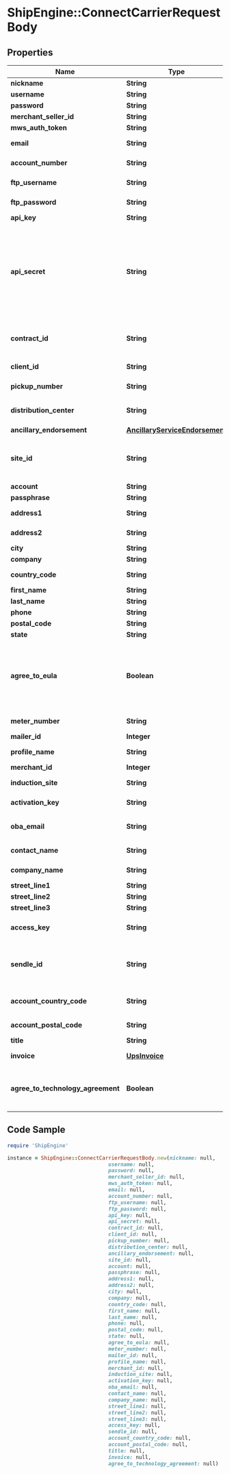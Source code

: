 # ShipEngine::ConnectCarrierRequestBody

## Properties

Name | Type | Description | Notes
------------ | ------------- | ------------- | -------------
**nickname** | **String** | Nickname | 
**username** | **String** | Username | 
**password** | **String** | Password | 
**merchant_seller_id** | **String** |  | 
**mws_auth_token** | **String** |  | 
**email** | **String** | The email address | 
**account_number** | **String** | Account number | 
**ftp_username** | **String** | FTP username | 
**ftp_password** | **String** | FTP password | 
**api_key** | **String** | API key | 
**api_secret** | **String** | The DHL E-Commerce API secret. This field is optional, but if not set you will not be able to get rates for this account.  | 
**contract_id** | **String** | Canada Post Account Contract ID | 
**client_id** | **String** | The client id | 
**pickup_number** | **String** | The pickup number | 
**distribution_center** | **String** | The distribution center | 
**ancillary_endorsement** | [**AncillaryServiceEndorsement**](AncillaryServiceEndorsement.md) |  | [optional] 
**site_id** | **String** | A string that uniquely identifies the site | 
**account** | **String** | Account | 
**passphrase** | **String** | Passphrase | 
**address1** | **String** | Address Line 1 | 
**address2** | **String** | Address Line 2 | [optional] 
**city** | **String** | City | 
**company** | **String** | Company | 
**country_code** | **String** | Country code | 
**first_name** | **String** | First name | 
**last_name** | **String** | Last name | 
**phone** | **String** | Phone | 
**postal_code** | **String** | Postal code | 
**state** | **String** | State | 
**agree_to_eula** | **Boolean** | Boolean signaling agreement to the Fedex End User License Agreement | 
**meter_number** | **String** | Meter number | [optional] 
**mailer_id** | **Integer** | Mailer id | 
**profile_name** | **String** | Profile name | [optional] 
**merchant_id** | **Integer** | Merchant id | [optional] 
**induction_site** | **String** | Induction site | 
**activation_key** | **String** | Activation key | 
**oba_email** | **String** | The oba email address | [optional] 
**contact_name** | **String** | Contact name | 
**company_name** | **String** | Company name | [optional] 
**street_line1** | **String** | Street line1 | [optional] 
**street_line2** | **String** | Street line2 | [optional] 
**street_line3** | **String** | Street line3 | [optional] 
**access_key** | **String** | Seko Account Access Key | 
**sendle_id** | **String** | A string that uniquely identifies the sendle | 
**account_country_code** | **String** | Account country code | 
**account_postal_code** | **String** | Account postal code | 
**title** | **String** | Title | [optional] 
**invoice** | [**UpsInvoice**](UpsInvoice.md) | The UPS invoice | [optional] 
**agree_to_technology_agreement** | **Boolean** | The Agreement to the [UPS Technology Agreement](https://www.ups.com/assets/resources/media/UTA_with_EUR.pdf) | 

## Code Sample

```ruby
require 'ShipEngine'

instance = ShipEngine::ConnectCarrierRequestBody.new(nickname: null,
                                 username: null,
                                 password: null,
                                 merchant_seller_id: null,
                                 mws_auth_token: null,
                                 email: null,
                                 account_number: null,
                                 ftp_username: null,
                                 ftp_password: null,
                                 api_key: null,
                                 api_secret: null,
                                 contract_id: null,
                                 client_id: null,
                                 pickup_number: null,
                                 distribution_center: null,
                                 ancillary_endorsement: null,
                                 site_id: null,
                                 account: null,
                                 passphrase: null,
                                 address1: null,
                                 address2: null,
                                 city: null,
                                 company: null,
                                 country_code: null,
                                 first_name: null,
                                 last_name: null,
                                 phone: null,
                                 postal_code: null,
                                 state: null,
                                 agree_to_eula: null,
                                 meter_number: null,
                                 mailer_id: null,
                                 profile_name: null,
                                 merchant_id: null,
                                 induction_site: null,
                                 activation_key: null,
                                 oba_email: null,
                                 contact_name: null,
                                 company_name: null,
                                 street_line1: null,
                                 street_line2: null,
                                 street_line3: null,
                                 access_key: null,
                                 sendle_id: null,
                                 account_country_code: null,
                                 account_postal_code: null,
                                 title: null,
                                 invoice: null,
                                 agree_to_technology_agreement: null)
```



